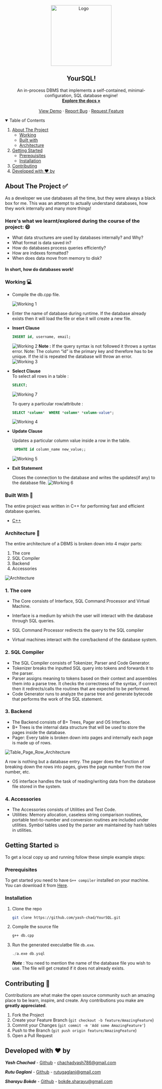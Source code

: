 <!-- PROJECT SHIELDS -->
<!--
*** https://www.markdownguide.org/basic-syntax/#reference-style-links
-->
<!-- PROJECT LOGO -->

<br />
<p align="center">
  <a href="https://github.com/yash-chad/YourSQL/">
    <img src="https://github.com/yash-chad/YourSQL/blob/main/assets/YourSQL_Logo.png?raw=true" alt="Logo" width="200" height="200">
  </a>

  <h2 align="center">YourSQL!</h2>

  <p align="center">
    An in-process DBMS that implements a self-contained, minimal-configuration, SQL database engine!
    <br />
    <a href="https://github.com/yash-chad/YourSQL"><strong>Explore the docs »</strong></a>
    <br />
    <br />
    <a href="https://github.com/yash-chad/YourSQL">View Demo</a>
    ·
    <a href="https://github.com/yash-chad/YourSQL/issues">Report Bug</a>
    ·
    <a href="https://github.com/yash-chad/YourSQL/issues">Request Feature</a>
  </p>
</p>

<!-- TABLE OF CONTENTS -->
<details open="open">
  <summary>Table of Contents</summary>
  <ol>
    <li>
      <a href="#about-the-project-white_check_mark">About The Project</a>
       <ul>
        <li><a href="#working-computer">Working</a></li>
      </ul>
       <ul>
        <li><a href="#built-with-hammer">Built with</a></li>
      </ul>
      <ul>
        <li><a href="#architecture-construction_worker">Architecture</a></li>
      </ul>
    </li>
    <li>
      <a href="#getting-started-boom">Getting Started</a>
      <ul>
        <li><a href="#prerequisites">Prerequisites</a></li>
        <li><a href="#installation">Installation</a></li>
      </ul>
    </li>
    <li><a href="#contributing-handshake">Contributing</a></li>
    <li><a href="#developed-with-heart-by">Developed with ❤️ by</a></li>

  </ol>
</details>

<!-- ABOUT THE PROJECT -->

## About The Project :white_check_mark:

As a developer we use databases all the time, but they were always a black box for me. This was an attempt to actually understand databases, how they work internally and many more things!

### Here's what we learnt/explored during the course of the project: :smile:

- What data structures are used by databases internally? and Why?
- What format is data saved in?
- How do databases process queries efficiently?
- How are indexes formatted?
- When does data move from memory to disk?

#### In short, how do databases work!

### Working :computer:

- Compile the db.cpp file.

  ![Working 1](./assets/Implementation1.PNG)

- Enter the name of database during runtime. If the database already exists then it will load the file or else it will create a new file.

- **Insert Clause**

  ```SQL
  INSERT id, username, email;
  ```

  ![Working 2](./assets/Implementation2.PNG)
  **Note :** If the query syntax is not followed it throws a syntax error.
  Note: The column “id” is the primary key and therefore has to be unique. If the id is repeated the database will throw an error.
  ![Working 3](./assets/Implementation3.PNG)

- **Select Clause**<br/>
  To select all rows in a table :

  ```SQL
  SELECT;
  ```

  ![Working 7](./assets/Implementation7.PNG)

  To query a particular row/attribute :

  ```SQL
  SELECT *column*  WHERE *column* *column-value*;
  ```

  ![Working 4](./assets/Implementation4.PNG)

- **Update Clause**

  Updates a particular column value inside a row in the table.

  ```SQL
   UPDATE id column_name new_value;;
  ```

  ![Working 5](./assets/Implementation5.PNG)

- **Exit Statement**

  Closes the connection to the database and writes the updates(if any) to the database file.
  ![Working 6](./assets/Implementation6.PNG)

### Built With :hammer:

The entire project was written in C++ for performing fast and efficient database queries.

- [C++](https://www.cplusplus.com/)

### Architecture :construction_worker:

The entire architecture of a DBMS is broken down into 4 major parts:

1. The core
2. SQL Compiler
3. Backend
4. Accessories

![Architecture](./assets/Architecture.jpg)

### 1. The core

- The Core consists of Interface, SQL Command Processor and Virtual Machine.

- Interface is a medium by which the user will interact with the database through SQL
  queries.
- SQL Command Processor redirects the query to the SQL compiler
- Virtual machines interact with the core/backend of the database system.

### 2. SQL Compiler

- The SQL Compiler consists of Tokenizer, Parser and Code Generator.
- Tokenizer breaks the inputted SQL query into tokens and forwards it to the parser.
- Parser assigns meaning to tokens based on their context and assembles them into a parse
  tree. It checks the correctness of the syntax, if correct then it redirects/calls the routines that
  are expected to be performed.
- Code Generator runs to analyze the parse tree and generate bytecode that performs the
  work of the SQL statement.

### 3. Backend

- The Backend consists of B+ Trees, Pager and OS Interface.
- B+ Trees is the internal data structure that will be used to store the pages inside the
  database.
- Pager: Every table is broken down into pages and internally each page is made up of rows.

![Table_Page_Row_Architecture](./assets/Table_Page_Row_Architecture.png)

A row is nothing but a database entry. The pager does the function of breaking down the
rows into pages, gives the page number from the row number, etc.

- OS interface handles the task of reading/writing data from the database file stored in the
  system.

### 4. Accessories

- The Accessories consists of Utilities and Test Code.
- Utilities: Memory allocation, caseless string comparison routines, portable text-to-number
  and conversion routines are included under utilities. Symbol tables used by the parser are
  maintained by hash tables in utilities.

<!-- GETTING STARTED -->

## Getting Started :boom:

To get a local copy up and running follow these simple example steps:

### Prerequisites

To get started you need to have `G++ compiler` installed on your machine. You can download it from [Here](https://sourceforge.net/projects/mingw-w64/).

<!-- - npm
  ```sh
  npm install npm@latest -g
  ``` -->

### Installation

1. Clone the repo
   ```sh
   git clone https://github.com/yash-chad/YourSQL.git
   ```
2. Compile the source file
   ```sh
   g++ db.cpp
   ```
3. Run the generated execulatbe file `db.exe`.
   ```cpp
   ./a.exe db.ysql
   ```
   **_Note_** : You need to mention the name of the database file you wish to use. The file will get created if it does not already exists.

<!-- CONTRIBUTING -->

## Contributing :handshake:

Contributions are what make the open source community such an amazing place to be learn, inspire, and create. Any contributions you make are **greatly appreciated**.

1. Fork the Project
2. Create your Feature Branch (`git checkout -b feature/AmazingFeature`)
3. Commit your Changes (`git commit -m 'Add some AmazingFeature'`)
4. Push to the Branch (`git push origin feature/AmazingFeature`)
5. Open a Pull Request

<!-- CONTACT -->

## Developed with :heart: by

**_Yash Chachad_** - [Github](https://github.com/yash-chad) - chachadyash786@gmail.com

**_Rutu Gaglani_** - [Github](https://github.com/rutugaglani) - rutugaglani@gmail.com

**_Sharayu Bokde_** - [Github](https://github.com/SharayuBokde) - bokde.sharayu@gmail.com
